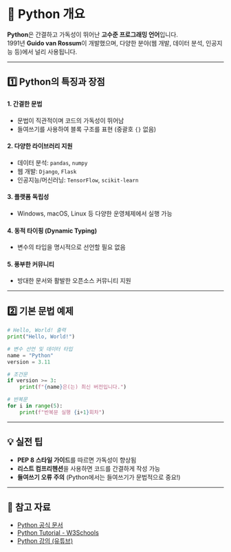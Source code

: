 # 📌 Python 개요

**Python**은 간결하고 가독성이 뛰어난 **고수준 프로그래밍 언어**입니다.  
1991년 **Guido van Rossum**이 개발했으며, 다양한 분야(웹 개발, 데이터 분석, 인공지능 등)에서 널리 사용됩니다.

---

## 1️⃣ Python의 특징과 장점

#### 1. 간결한 문법
- 문법이 직관적이며 코드의 가독성이 뛰어남
- 들여쓰기를 사용하여 블록 구조를 표현 (중괄호 `{}` 없음)

#### 2. 다양한 라이브러리 지원
- 데이터 분석: `pandas`, `numpy`
- 웹 개발: `Django`, `Flask`
- 인공지능/머신러닝: `TensorFlow`, `scikit-learn`

#### 3. 플랫폼 독립성
- Windows, macOS, Linux 등 다양한 운영체제에서 실행 가능

#### 4. 동적 타이핑 (Dynamic Typing)
- 변수의 타입을 명시적으로 선언할 필요 없음

#### 5. 풍부한 커뮤니티
- 방대한 문서와 활발한 오픈소스 커뮤니티 지원

---

## 2️⃣ 기본 문법 예제

```python
# Hello, World! 출력
print("Hello, World!")

# 변수 선언 및 데이터 타입
name = "Python"
version = 3.11

# 조건문
if version >= 3:
    print(f"{name}은(는) 최신 버전입니다.")

# 반복문
for i in range(5):
    print(f"반복문 실행 {i+1}회차")
```

---

## 💡 실전 팁
- **PEP 8 스타일 가이드**를 따르면 가독성이 향상됨
- **리스트 컴프리헨션**을 사용하면 코드를 간결하게 작성 가능
- **들여쓰기 오류 주의** (Python에서는 들여쓰기가 문법적으로 중요!)

---

## 🔗 참고 자료
- [Python 공식 문서](https://docs.python.org/3/)
- [Python Tutorial - W3Schools](https://www.w3schools.com/python/)
- [Python 강의 (유튜브)](https://www.youtube.com/results?search_query=python+tutorial)
